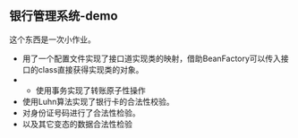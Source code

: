 ## 银行管理系统-demo


这个东西是一次小作业。

- 用了一个配置文件实现了接口道实现类的映射，借助BeanFactory可以传入接口的class直接获得实现类的对象。
- - 使用事务实现了转账原子性操作
- 使用Luhn算法实现了银行卡的合法性校验。
- 对身份证号码进行了合法性检验。
- 以及其它变态的数据合法性检验